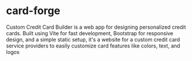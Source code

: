 # card-forge
Custom Credit Card Builder is a web app for designing personalized credit cards. Built using Vite for fast development, Bootstrap for responsive design, and a simple static setup, it's a website for a custom credit card service providers to easily customize card features like colors, text, and logos 
